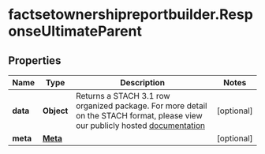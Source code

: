 # factsetownershipreportbuilder.ResponseUltimateParent

## Properties

Name | Type | Description | Notes
------------ | ------------- | ------------- | -------------
**data** | **Object** | Returns a STACH 3.1 row organized package.  For more detail on the STACH format, please view our publicly hosted [documentation](https://factset.github.io/stachschema/#/) | [optional] 
**meta** | [**Meta**](Meta.md) |  | [optional] 


